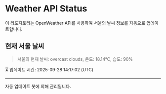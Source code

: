 
# Weather API Status

이 리포지토리는 OpenWeather API를 사용하여 서울의 날씨 정보를 자동으로 업데이트합니다.

## 현재 서울 날씨
> 서울의 현재 날씨: overcast clouds, 온도: 18.14°C, 습도: 90%

⏳ 업데이트 시간: 2025-09-28 14:17:02 (UTC)

---
자동 업데이트 봇에 의해 관리됩니다.
